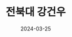 ---
# Leave the homepage title empty to use the site title
title: "전북대 강건우"
description: "전북대학교에서 공부 중인 강건우의 포트폴리오 페이지입니다."
keywords: "전북대, 강건우, 전북대 강건우포트폴리오"
date: 2024-03-25
type: landing

sections:

  - block: about.biography
    id: about
    content:
      title: ''
      username: 강건우

  - block: features
    content:
      title: <span class="justify-text" style="font-size:70%">📚 자기소개 요약 </span>
      text: <br><span class="justify-text" style="font-size:125%">전북대학교에서 통계학과 컴퓨터 공학을 복수전공 중입니다.<br>현재 학점은 4점대를 유지중이고, 데이터 분석, 프로그래밍, 알고리즘, 데이터베이스에 중점을 두고 공부하고 있으며,<br>이를 통해 백엔드 개발 및 인공지능에 대한 기초를 다지고 있습니다. <br>PTYHON, R, JAVASCRIPT를 사용하여 증권 데이터 분석과 웹 개발 관련 프로젝트를 수행한 경험이 있습니다.</span> <br><br>
      
        {{% cta cta_link="./project/" cta_text="프로젝트 확인 →" %}}
    design:
      columns: '3'


  - block: slider
    content:
      slides:

      - title: <span style="font-size:70%">introduce</span>
        content: <span style="font-size:70%">자기 소개 페이지로 이동</span>
        align: center
        background:
          image:
            filename: introduce.png
            filters:
              brightness: 0.6
          position: center
          color: '#000'
        link:
          icon: user
          icon_pack: fas
          text: <span style="font-size:60%">Join Us</span>
          text-color: '#000'
          url: author/강건우/

      - title: <span style="font-size:70%">인공지능</span>
        content: <span style="font-size:70%">파이썬을 활용한 AI 모델 개발<span style="font-size:70%">
        align: center
        background:
          image:
            filename: Ai.png
            filters:
              brightness: 0.6
          position: center
          color: '#000'

      - title: <span style="font-size:70%">통계</span>
        content: <span style="font-size:70%">파이썬과 R을 활용한 통계 데이터 분석</span>
        align: center
        background:
          image:
            filename: bigdata.png
            filters:
              brightness: 0.6
          position: center
          color: '#000'

      - title: <span style="font-size:70%">개발</span>
        content: <span style="font-size:70%">노드 기반  Full-Stack 어플리케이션 개발</span>
        align: center
        background:
          image:
            filename: development.png
            filters:
              brightness: 0.6
          position: center
          color: '#000'

    design:
      # Slide height is automatic unless you force a specific height (e.g. '400px')
      slide_height: '350px'
      slide_width: '100px'
      is_fullscreen: false
      # Automatically transition through slides?
      loop: true
      # Duration of transition between slides (in ms)
      interval: 3000


  - block: features
    id: features
    content:
      title: <span style="font-size:75%">Interests</span>
      text: 저는 다음과 같은 분야에 관심을 쏟고 있습니다.<br><br><br><br>
      items:
        - name: 인공지능(AI)
          icon: code-branch
          icon_pack: fas
          description: <span style="font-size:90%">AI 기술을 활용.</span><br><br>
        - name: 클라우드
          icon: cloud
          icon_pack: fab
          description:  <span style="font-size:90%">클라우드 기술을 활용한 데이터 관리</span><br><br>
        - name: 데이터 분석
          icon: calculator
          icon_pack: fas
          description:  <span style="font-size:90%">데이터 분석을 통한 인사이트 도출</span><br><br>
        - name: 소셜 미디어 (Contents)
          icon: comment-dots
          icon_pack: fas
          description:  <span style="font-size:90%">소셜 미디어 플랫폼과 연동</span><br><br>
        - name: 웹 개발 (Development)
          icon: laptop
          icon_pack: fas
          description:  <span style="font-size:90%">노드 기반의 Full-Stack 개발.</span><br><br>
        - name: 오픈소스 
          icon: app-store-ios
          icon_pack: fab
          description:  <span style="font-size:90%">오픈 소스 프로젝트에 기여</span><br><br>


  - block: collection
    content:
      id: section-1
      title: certification
      subtitle:
      text:
      count: 3
      offset: 0
      order: desc
      filters:
        folders:
          - notification
          - post
          - event
    design:
      view: community/custom_card
      columns: '2'

  - block: collection
    content:
      id: blog-section
      title: 블로그
      subtitle: 다양한 플랫폼에서 학습 기록 및 프로젝트를 공유하고 있습니다.
      text:
      count: 3  # 표시할 블로그 항목 수
      offset: 0
      order: desc
      filters:
        folders:
          - blog  # blog 폴더에서 콘텐츠를 불러옵니다.
    design:
      view: compact
      columns: '2'

  - block: collection
    content:
      title: project
      subtitle:
      text:
      count: 3
      filters:
        author: ''
        category: ''
        exclude_featured: false
        publication_type: ''
        tag: ''
      offset: 0
      order: desc
      page_type: project
    design:
      view: community/custom_horizontal
      columns: '2'
    advanced:
      css_style: "text-align: center;"

  - block: markdown
    content:
      title:
      subtitle:
      text: |
        {{% cta cta_link="./contact/" cta_text="연락 방법 →" %}}
    design:
      columns: '1'
---